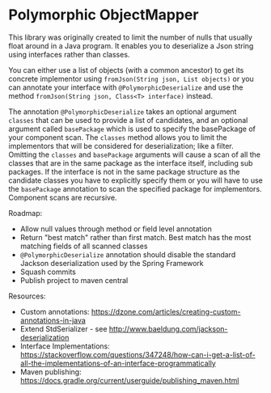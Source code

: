 # Polymorphic ObjectMapper
This library was originally created to limit the number of nulls that usually float around in a Java program. It enables you to deserialize a Json string using interfaces rather than classes.

You can either use a list of objects (with a common ancestor) to get its concrete implementor using `fromJson(String json, List objects)` or you can annotate your interface with `@PolymorphicDeserialize` and use the method `fromJson(String json, Class<T> interface)` instead. 

The annotation `@PolymorphicDeserialize` takes an optional argument `classes` that can be used to provide a list of candidates, and an optional argument called `basePackage` which is used to specify the basePackage of your component scan. The `classes` method allows you to limit the implementors that will be considered for deserialization; like a filter. Omitting the `classes` and `basePackage` arguments will cause a scan of all the classes that are in the same package as the interface itself, including sub packages. If the interface is not in the same package structure as the candidate classes you have to explicitly specify them or you will have to use the `basePackage` annotation to scan the specified package for implementors. Component scans are recursive. 

Roadmap:
- Allow null values through method or field level annotation
- Return "best match" rather than first match. Best match has the most matching fields of all scanned classes
- `@PolymorphicDeserialize` annotation should disable the standard Jackson deserialization used by the Spring Framework
- Squash commits
- Publish project to maven central

Resources:
- Custom annotations: https://dzone.com/articles/creating-custom-annotations-in-java
- Extend StdSerializer - see http://www.baeldung.com/jackson-deserialization 
- Interface Implementations: https://stackoverflow.com/questions/347248/how-can-i-get-a-list-of-all-the-implementations-of-an-interface-programmatically
- Maven publishing: https://docs.gradle.org/current/userguide/publishing_maven.html
